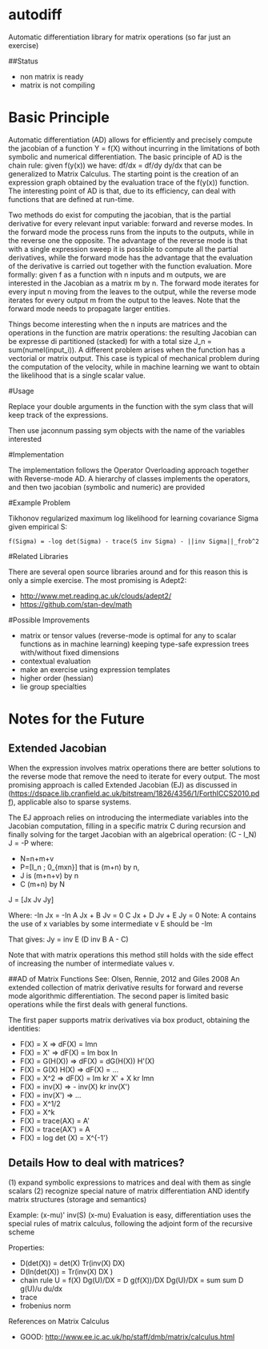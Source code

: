
# autodiff
Automatic differentiation library for matrix operations (so far just an exercise)

##Status
- non matrix is ready
- matrix is not compiling

# Basic Principle
Automatic differentiation (AD) allows for efficiently and precisely compute the jacobian of a function Y = f(X) without incurring in the limitations of both symbolic and numerical differentiation. The basic principle of AD is the chain rule: given f(y(x)) we have: df/dx = df/dy dy/dx that can be generalized to Matrix Calculus. The starting point is the creation of an expression graph obtained by the evaluation trace of the f(y(x)) function. The interesting point of AD is that, due to its efficiency, can deal with functions that are defined at run-time.

Two methods do exist for computing the jacobian, that is the partial derivative for every relevant input variable: forward and reverse modes. In the forward mode the process runs from the inputs to the outputs, while in the reverse one the opposite. The advantage of the reverse mode is that with a single expression sweep it is possible to compute all the partial derivatives, while the forward mode has the advantage that the evaluation of the derivative is carried out together with the function evaluation. More formally: given f as a function with n inputs and m outputs, we are interested in the Jacobian as a matrix m by n. The forward mode iterates for every input n moving from the leaves to the output, while the reverse mode iterates for every output m from the output to the leaves. Note that the forward mode needs to propagate larger entities.

Things become interesting when the n inputs are matrices and the operations in the function are matrix operations: the resulting Jacobian can be expresse di partitioned (stacked) for with a total size J_n = sum(numel(input_i)). A different problem arises when the function has a vectorial or matrix output. This case is typical of mechanical problem during the computation of the velocity, while in machine learning we want to obtain the likelihood that is a single scalar value. 

#Usage

Replace your double arguments in the function with the sym class that will keep track of the expressions.

Then use jaconnum passing sym objects with the name of the variables interested 

#Implementation

The implementation follows the Operator Overloading approach together with Reverse-mode AD. A hierarchy of classes implements the operators, and then two jacobian (symbolic and numeric) are provided

#Example Problem

Tikhonov regularized maximum log likelihood for learning covariance Sigma given empirical S:

	f(Sigma) = -log det(Sigma) - trace(S inv Sigma) - ||inv Sigma||_frob^2

#Related Libraries

There are several open source libraries around and for this reason this is only a simple exercise. The most promising is Adept2:

- http://www.met.reading.ac.uk/clouds/adept2/
- https://github.com/stan-dev/math


#Possible Improvements

- matrix or tensor values (reverse-mode is optimal for any to scalar functions as in machine learning) keeping type-safe expression trees with/without fixed dimensions
- contextual evaluation
- make an exercise using expression templates
- higher order (hessian)
- lie group specialties

# Notes for the Future

## Extended Jacobian
When the expression involves matrix operations there are better solutions to the reverse mode that remove the need to iterate for every output. The most promising approach is called Extended Jacobian (EJ) as discussed in (https://dspace.lib.cranfield.ac.uk/bitstream/1826/4356/1/ForthICCS2010.pdf), applicable also to sparse systems.

The EJ approach relies on introducing the intermediate variables into the Jacobian computation, filling in a specific matrix C during recursion and finally solving for the target Jacobian with an algebrical operation:  (C - I_N) J = -P 
where:
- N=n+m+v
- P=[I_n ; 0_{mxn}] that is (m+n) by n, 
- J is (m+n+v) by n
- C (m+n) by N

J = [Jx Jv Jy]

Where:
	-In Jx = -In
	A Jx + B Jv = 0
	C Jx + D Jv + E Jy = 0
Note:
	A contains the use of x variables by some intermediate v
	E should be -Im

That gives: Jy = inv E (D inv B A - C)

Note that with matrix operations this method still holds with the side effect of increasing the number of intermediate values v.

##AD of Matrix Functions
See: Olsen, Rennie, 2012 and Giles 2008 An extended collection of matrix derivative results for forward and reverse mode algorithmic differentiation. The second paper is limited basic operations while the first deals with general functions.

The first paper supports matrix derivatives via box product, obtaining the identities:

- F(X) = X  => dF(X) = Imn
- F(X) = X' => dF(X) = Im box In
- F(X) = G(H(X)) => dF(X) = dG(H(X)) H'(X)
- F(X) = G(X) H(X) => dF(X) = ...
- F(X) = X^2 => dF(X) = Im kr X' + X kr Imn
- F(X) = inv(X) => - inv(X) kr inv(X')
- F(X) = inv(X') => ...
- F(X) = X^1/2
- F(X) = X^k
- F(X) = trace(AX) = A'
- F(X) = trace(AX') = A
- F(X) = log det (X) = X^{-1'}



## Details How to deal with matrices? 
(1) expand symbolic expressions to matrices and deal with them as single scalars 
(2) recognize special nature of matrix differentiation AND identify matrix structures (storage and semantics)

Example: (x-mu)' inv(S) (x-mu) 
Evaluation is easy, differentiation uses the special rules of matrix calculus, following the adjoint form of the recursive scheme
	
Properties:
- D(det(X)) = det(X) Tr(inv(X) DX)
- D(ln(det(X)) = Tr(inv(X) DX )
- chain rule
	U = f(X) 
	Dg(U)/DX = D g(f(X))/DX
	Dg(U)/DX = sum sum D g(U)/u  du/dx
- trace
- frobenius norm

References on Matrix Calculus
- GOOD: http://www.ee.ic.ac.uk/hp/staff/dmb/matrix/calculus.html

